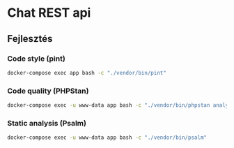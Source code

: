 # Chat REST api

## Fejlesztés

### Code style (pint)

```bash
docker-compose exec app bash -c "./vendor/bin/pint"
```

### Code quality (PHPStan)

```bash
docker-compose exec -u www-data app bash -c "./vendor/bin/phpstan analyse"
```

### Static analysis (Psalm)
```bash
docker-compose exec -u www-data app bash -c "./vendor/bin/psalm"
```
